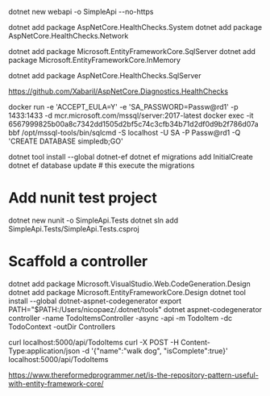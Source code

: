 dotnet new webapi -o SimpleApi --no-https

dotnet add package AspNetCore.HealthChecks.System
dotnet add package AspNetCore.HealthChecks.Network

dotnet add package Microsoft.EntityFrameworkCore.SqlServer
dotnet add package Microsoft.EntityFrameworkCore.InMemory

dotnet add package AspNetCore.HealthChecks.SqlServer

https://github.com/Xabaril/AspNetCore.Diagnostics.HealthChecks


docker run -e 'ACCEPT_EULA=Y' -e 'SA_PASSWORD=Passw@rd1' -p 1433:1433 -d mcr.microsoft.com/mssql/server:2017-latest
docker exec -it 6567999825b00a8c7342dd1505d2bf5c74c3cfb34b71d2df0d9b2f786d07abbf /opt/mssql-tools/bin/sqlcmd -S localhost -U SA -P Passw@rd1 -Q 'CREATE DATABASE simpledb;GO'


dotnet tool install --global dotnet-ef
dotnet ef migrations add InitialCreate
dotnet ef database update # this execute the migrations

# Add nunit test project
dotnet new nunit -o SimpleApi.Tests
dotnet sln add SimpleApi.Tests/SimpleApi.Tests.csproj

# Scaffold a controller
dotnet add package Microsoft.VisualStudio.Web.CodeGeneration.Design
dotnet add package Microsoft.EntityFrameworkCore.Design
dotnet tool install --global dotnet-aspnet-codegenerator
export PATH="$PATH:/Users/nicopaez/.dotnet/tools"
dotnet aspnet-codegenerator controller -name TodoItemsController -async -api -m TodoItem -dc TodoContext -outDir Controllers 


curl localhost:5000/api/TodoItems
curl -X POST -H Content-Type:application/json -d '{"name":"walk dog", "isComplete":true}' localhost:5000/api/TodoItems

https://www.thereformedprogrammer.net/is-the-repository-pattern-useful-with-entity-framework-core/